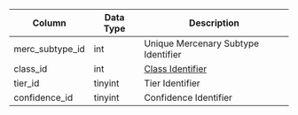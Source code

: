 | Column          | Data Type | Description                                                                      |
| --------------- | --------- | -------------------------------------------------------------------------------- |
| merc_subtype_id | int       | Unique Mercenary Subtype Identifier                                              |
| class_id        | int       | [Class Identifier](https://eqemu.gitbook.io/server/categories/player/class-list) |
| tier_id         | tinyint   | Tier Identifier                                                                  |
| confidence_id   | tinyint   | Confidence Identifier                                                            |
